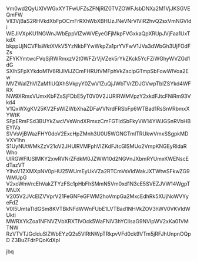 Vm0wd2QyUXlVWGxXYTFwUFZsZFNjRlZ0TVZOWFJsbDNXa2M1VjJKSGVEQmFW
Vll3VjBaS2RHVkdXbFpOCmFrRXhWbXBHUzJNeVNrVlViR2hvQ2sxVmNGVldi
WEJIVXpKU1NGWnJWbEppVlZwWVEyeGFjMkpFVGxkaQpXRUpJVjFaa1UxTkdX
bkppUjNCVFlsWktXVkV5YzNkbFYwWkpZa1prYVFwV1JVa3dWbGh3UjFOdFZs
ZFYKYmtwcFVqSjRWRmxzV2t0WFZrVjVZek5rYkZKck5YcFZiWGhyWVZGd1dG
SXlhSFpXYkdoM1V6RlJlVlJZCmFHRUtVMFphVkZsclpGTmpSbFowWlVoa2Ew
MVZWalZhVlZaM1lUQXhSVkpyY0ZwV1ZuQjJWbTVrZDJGVwpTblZSYkd4WFRX
NW9XRmxVUmxKbFZsSjFDbE5yT0V0V2JURlRWMVpzY2xkdFJtcFNiRm93Vkd4
V1QxWXgKV25KV2FsWlZWbXhaZDFaVVNrdFRSbFp6WTBad1RsSnVRbmxXYWtK
SFpERmFSd3BUYkZwcVVsWndXRmxzCmFGTldSbFkyVW14YWJGSnRVbHBEYlVa
SVVsVjBWazFHY0doV2ExcHpZMnh3U0U5WGNGTmlTRUkwVmxSSgpkMDVXV1hn
S1UyNUtWMkZzV21oV2JHUlRVMFphVlZKdFJtcGlSMUo2VmpKNGEyRldaRWho
UlRGWFlUSlMKY2xwRVNrZFdkM0JZWW10d2NGVnJXbmRYUmxKWENscEdTazVT
YlhoV1ZXMXpNV0pHU25WUmEyUkVZa2RTCmVsVldWakJXTWtwSFkwZG9WMUpG
V2xoWmVrcEhVakZTYzFSc1pHbFhSMmN5Vm0xd1N3cE5SVEZJVW14WgpTMVJX
V205V2JVcElZVVprV21FeGNFeGFWM2hoVmpGa2MxcEdhRk5XUjNoWVYyeFdZ
V0l5UmtaTldGSm8KVTBkNFdWWnFUbE1LVTBad1NHVkZOV3hWV0VKVldWUkti
MWRXYkZoa1NFNVZVbXRXTlVOck5WaFNiV3hYCllsaG9NVlpWV2xKa01VMTNW
RzVTVTJGclduSlZWbEYzQ2s5VlRtNWpTRkpvVFd0ck9VTm5jRFJhUnpnOQpD
Z3BuZFdrPQoKdXpl

jbq